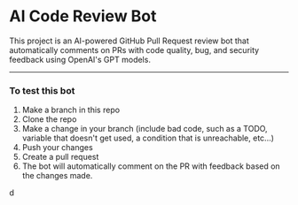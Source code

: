 # AI Code Review Bot

This project is an AI-powered GitHub Pull Request review bot that automatically comments on PRs with code quality, bug, and security feedback using OpenAI's GPT models.

---

### To test this bot 
1. Make a branch in this repo
2. Clone the repo
3. Make a change in your branch (include bad code, such as a TODO, variable that doesn't get used, a condition that is unreachable, etc...)
4. Push your changes
5. Create a pull request
6. The bot will automatically comment on the PR with feedback based on the changes made.

d



